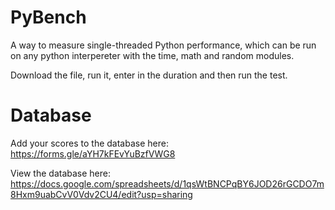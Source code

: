# PyBench
A way to measure single-threaded Python performance, which can be run on any python interpereter with the time, math and random modules.

Download the file, run it, enter in the duration and then run the test.

# Database
Add your scores to the database here: https://forms.gle/aYH7kFEvYuBzfVWG8

View the database here: https://docs.google.com/spreadsheets/d/1qsWtBNCPqBY6JOD26rGCDO7m8Hxm9uabCvV0Vdv2CU4/edit?usp=sharing
